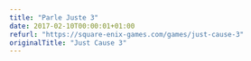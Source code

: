 ```yaml
---
title: "Parle Juste 3"
date: 2017-02-10T00:00:01+01:00
refurl: "https://square-enix-games.com/games/just-cause-3" 
originalTitle: "Just Cause 3"
---
```

